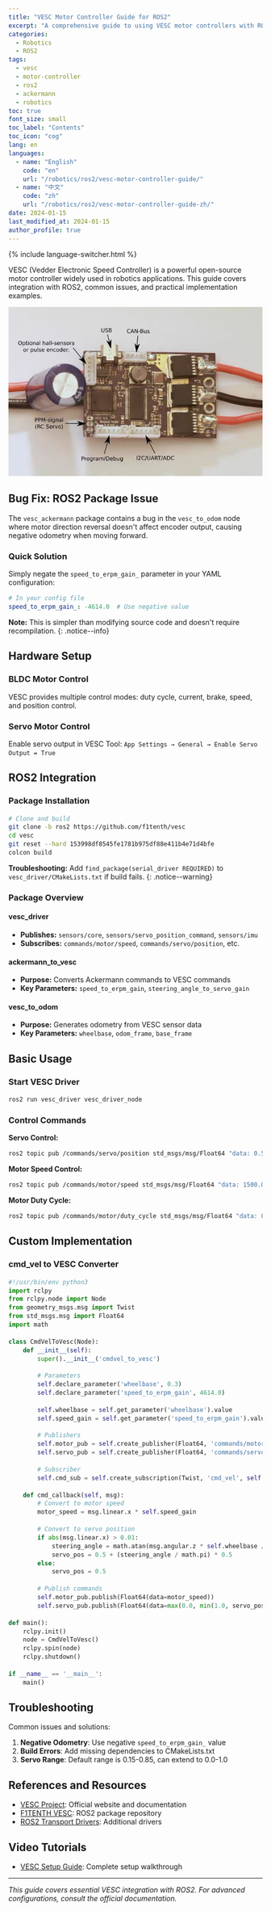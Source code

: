 ```yaml
---
title: "VESC Motor Controller Guide for ROS2"
excerpt: "A comprehensive guide to using VESC motor controllers with ROS2, including bug fixes, configuration, and implementation examples."
categories:
  - Robotics
  - ROS2
tags:
  - vesc
  - motor-controller
  - ros2
  - ackermann
  - robotics
toc: true
font_size: small
toc_label: "Contents"
toc_icon: "cog"
lang: en
languages:
  - name: "English"
    code: "en"
    url: "/robotics/ros2/vesc-motor-controller-guide/"
  - name: "中文"
    code: "zh"
    url: "/robotics/ros2/vesc-motor-controller-guide-zh/"
date: 2024-01-15
last_modified_at: 2024-01-15
author_profile: true
---
```


{% include language-switcher.html %}

VESC (Vedder Electronic Speed Controller) is a powerful open-source motor controller widely used in robotics applications. This guide covers integration with ROS2, common issues, and practical implementation examples.

<img src="/assets/images/vesc.jpg" alt="VESC Motor Controller" class="embedded-image">

## Bug Fix: ROS2 Package Issue

The `vesc_ackermann` package contains a bug in the `vesc_to_odom` node where motor direction reversal doesn't affect encoder output, causing negative odometry when moving forward.

### Quick Solution

Simply negate the `speed_to_erpm_gain_` parameter in your YAML configuration:

```yaml
# In your config file
speed_to_erpm_gain_: -4614.0  # Use negative value
```

**Note:** This is simpler than modifying source code and doesn't require recompilation.
{: .notice--info}

## Hardware Setup

### BLDC Motor Control
VESC provides multiple control modes: duty cycle, current, brake, speed, and position control.

### Servo Motor Control
Enable servo output in VESC Tool: `App Settings → General → Enable Servo Output = True`

## ROS2 Integration

### Package Installation

```bash
# Clone and build
git clone -b ros2 https://github.com/f1tenth/vesc
cd vesc
git reset --hard 153998df8545fe1781b975df88e411b4e71d4bfe
colcon build
```

**Troubleshooting:** Add `find_package(serial_driver REQUIRED)` to `vesc_driver/CMakeLists.txt` if build fails.
{: .notice--warning}

### Package Overview

#### vesc_driver
- **Publishes:** `sensors/core`, `sensors/servo_position_command`, `sensors/imu`
- **Subscribes:** `commands/motor/speed`, `commands/servo/position`, etc.

#### ackermann_to_vesc
- **Purpose:** Converts Ackermann commands to VESC commands
- **Key Parameters:** `speed_to_erpm_gain`, `steering_angle_to_servo_gain`

#### vesc_to_odom  
- **Purpose:** Generates odometry from VESC sensor data
- **Key Parameters:** `wheelbase`, `odom_frame`, `base_frame`

## Basic Usage

### Start VESC Driver
```bash
ros2 run vesc_driver vesc_driver_node
```

### Control Commands

**Servo Control:**
```bash
ros2 topic pub /commands/servo/position std_msgs/msg/Float64 "data: 0.5"
```

**Motor Speed Control:**
```bash
ros2 topic pub /commands/motor/speed std_msgs/msg/Float64 "data: 1500.0"
```

**Motor Duty Cycle:**
```bash
ros2 topic pub /commands/motor/duty_cycle std_msgs/msg/Float64 "data: 0.2"
```

## Custom Implementation

### cmd_vel to VESC Converter

```python
#!/usr/bin/env python3
import rclpy
from rclpy.node import Node
from geometry_msgs.msg import Twist
from std_msgs.msg import Float64
import math

class CmdVelToVesc(Node):
    def __init__(self):
        super().__init__('cmdvel_to_vesc')
        
        # Parameters
        self.declare_parameter('wheelbase', 0.3)
        self.declare_parameter('speed_to_erpm_gain', 4614.0)
        
        self.wheelbase = self.get_parameter('wheelbase').value
        self.speed_gain = self.get_parameter('speed_to_erpm_gain').value
        
        # Publishers
        self.motor_pub = self.create_publisher(Float64, 'commands/motor/speed', 10)
        self.servo_pub = self.create_publisher(Float64, 'commands/servo/position', 10)
        
        # Subscriber
        self.cmd_sub = self.create_subscription(Twist, 'cmd_vel', self.cmd_callback, 10)
    
    def cmd_callback(self, msg):
        # Convert to motor speed
        motor_speed = msg.linear.x * self.speed_gain
        
        # Convert to servo position
        if abs(msg.linear.x) > 0.01:
            steering_angle = math.atan(msg.angular.z * self.wheelbase / msg.linear.x)
            servo_pos = 0.5 + (steering_angle / math.pi) * 0.5
        else:
            servo_pos = 0.5
            
        # Publish commands
        self.motor_pub.publish(Float64(data=motor_speed))
        self.servo_pub.publish(Float64(data=max(0.0, min(1.0, servo_pos))))

def main():
    rclpy.init()
    node = CmdVelToVesc()
    rclpy.spin(node)
    rclpy.shutdown()

if __name__ == '__main__':
    main()
```

## Troubleshooting

Common issues and solutions:

1. **Negative Odometry**: Use negative `speed_to_erpm_gain_` value
2. **Build Errors**: Add missing dependencies to CMakeLists.txt
3. **Servo Range**: Default range is 0.15-0.85, can extend to 0.0-1.0

## References and Resources

- [VESC Project](https://vesc-project.com/): Official website and documentation
- [F1TENTH VESC](https://github.com/f1tenth/vesc): ROS2 package repository
- [ROS2 Transport Drivers](https://github.com/ros-drivers/transport_drivers/tree/humble): Additional drivers

## Video Tutorials

- [VESC Setup Guide](https://youtu.be/aPldHJLQ7j8?si=5gIQ9VwuY8PUZZJT): Complete setup walkthrough

---

*This guide covers essential VESC integration with ROS2. For advanced configurations, consult the official documentation.*